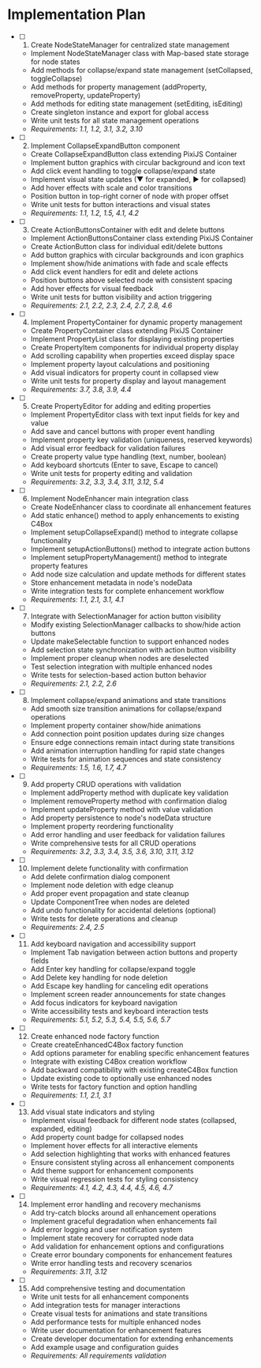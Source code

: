 # Implementation Plan

- [ ] 1. Create NodeStateManager for centralized state management
  - Implement NodeStateManager class with Map-based state storage for node states
  - Add methods for collapse/expand state management (setCollapsed, toggleCollapse)
  - Add methods for property management (addProperty, removeProperty, updateProperty)
  - Add methods for editing state management (setEditing, isEditing)
  - Create singleton instance and export for global access
  - Write unit tests for all state management operations
  - _Requirements: 1.1, 1.2, 3.1, 3.2, 3.10_

- [ ] 2. Implement CollapseExpandButton component
  - Create CollapseExpandButton class extending PixiJS Container
  - Implement button graphics with circular background and icon text
  - Add click event handling to toggle collapse/expand state
  - Implement visual state updates (▼ for expanded, ▶ for collapsed)
  - Add hover effects with scale and color transitions
  - Position button in top-right corner of node with proper offset
  - Write unit tests for button interactions and visual states
  - _Requirements: 1.1, 1.2, 1.5, 4.1, 4.2_

- [ ] 3. Create ActionButtonsContainer with edit and delete buttons
  - Implement ActionButtonsContainer class extending PixiJS Container
  - Create ActionButton class for individual edit/delete buttons
  - Add button graphics with circular backgrounds and icon graphics
  - Implement show/hide animations with fade and scale effects
  - Add click event handlers for edit and delete actions
  - Position buttons above selected node with consistent spacing
  - Add hover effects for visual feedback
  - Write unit tests for button visibility and action triggering
  - _Requirements: 2.1, 2.2, 2.3, 2.4, 2.7, 2.8, 4.6_

- [ ] 4. Implement PropertyContainer for dynamic property management
  - Create PropertyContainer class extending PixiJS Container
  - Implement PropertyList class for displaying existing properties
  - Create PropertyItem components for individual property display
  - Add scrolling capability when properties exceed display space
  - Implement property layout calculations and positioning
  - Add visual indicators for property count in collapsed view
  - Write unit tests for property display and layout management
  - _Requirements: 3.7, 3.8, 3.9, 4.4_

- [ ] 5. Create PropertyEditor for adding and editing properties
  - Implement PropertyEditor class with text input fields for key and value
  - Add save and cancel buttons with proper event handling
  - Implement property key validation (uniqueness, reserved keywords)
  - Add visual error feedback for validation failures
  - Create property value type handling (text, number, boolean)
  - Add keyboard shortcuts (Enter to save, Escape to cancel)
  - Write unit tests for property editing and validation
  - _Requirements: 3.2, 3.3, 3.4, 3.11, 3.12, 5.4_

- [ ] 6. Implement NodeEnhancer main integration class
  - Create NodeEnhancer class to coordinate all enhancement features
  - Add static enhance() method to apply enhancements to existing C4Box
  - Implement setupCollapseExpand() method to integrate collapse functionality
  - Implement setupActionButtons() method to integrate action buttons
  - Implement setupPropertyManagement() method to integrate property features
  - Add node size calculation and update methods for different states
  - Store enhancement metadata in node's nodeData
  - Write integration tests for complete enhancement workflow
  - _Requirements: 1.1, 2.1, 3.1, 4.1_

- [ ] 7. Integrate with SelectionManager for action button visibility
  - Modify existing SelectionManager callbacks to show/hide action buttons
  - Update makeSelectable function to support enhanced nodes
  - Add selection state synchronization with action button visibility
  - Implement proper cleanup when nodes are deselected
  - Test selection integration with multiple enhanced nodes
  - Write tests for selection-based action button behavior
  - _Requirements: 2.1, 2.2, 2.6_

- [ ] 8. Implement collapse/expand animations and state transitions
  - Add smooth size transition animations for collapse/expand operations
  - Implement property container show/hide animations
  - Add connection point position updates during size changes
  - Ensure edge connections remain intact during state transitions
  - Add animation interruption handling for rapid state changes
  - Write tests for animation sequences and state consistency
  - _Requirements: 1.5, 1.6, 1.7, 4.7_

- [ ] 9. Add property CRUD operations with validation
  - Implement addProperty method with duplicate key validation
  - Implement removeProperty method with confirmation dialog
  - Implement updateProperty method with value validation
  - Add property persistence to node's nodeData structure
  - Implement property reordering functionality
  - Add error handling and user feedback for validation failures
  - Write comprehensive tests for all CRUD operations
  - _Requirements: 3.2, 3.3, 3.4, 3.5, 3.6, 3.10, 3.11, 3.12_

- [ ] 10. Implement delete functionality with confirmation
  - Add delete confirmation dialog component
  - Implement node deletion with edge cleanup
  - Add proper event propagation and state cleanup
  - Update ComponentTree when nodes are deleted
  - Add undo functionality for accidental deletions (optional)
  - Write tests for delete operations and cleanup
  - _Requirements: 2.4, 2.5_

- [ ] 11. Add keyboard navigation and accessibility support
  - Implement Tab navigation between action buttons and property fields
  - Add Enter key handling for collapse/expand toggle
  - Add Delete key handling for node deletion
  - Add Escape key handling for canceling edit operations
  - Implement screen reader announcements for state changes
  - Add focus indicators for keyboard navigation
  - Write accessibility tests and keyboard interaction tests
  - _Requirements: 5.1, 5.2, 5.3, 5.4, 5.5, 5.6, 5.7_

- [ ] 12. Create enhanced node factory function
  - Create createEnhancedC4Box factory function
  - Add options parameter for enabling specific enhancement features
  - Integrate with existing C4Box creation workflow
  - Add backward compatibility with existing createC4Box function
  - Update existing code to optionally use enhanced nodes
  - Write tests for factory function and option handling
  - _Requirements: 1.1, 2.1, 3.1_

- [ ] 13. Add visual state indicators and styling
  - Implement visual feedback for different node states (collapsed, expanded, editing)
  - Add property count badge for collapsed nodes
  - Implement hover effects for all interactive elements
  - Add selection highlighting that works with enhanced features
  - Ensure consistent styling across all enhancement components
  - Add theme support for enhancement components
  - Write visual regression tests for styling consistency
  - _Requirements: 4.1, 4.2, 4.3, 4.4, 4.5, 4.6, 4.7_

- [ ] 14. Implement error handling and recovery mechanisms
  - Add try-catch blocks around all enhancement operations
  - Implement graceful degradation when enhancements fail
  - Add error logging and user notification system
  - Implement state recovery for corrupted node data
  - Add validation for enhancement options and configurations
  - Create error boundary components for enhancement features
  - Write error handling tests and recovery scenarios
  - _Requirements: 3.11, 3.12_

- [ ] 15. Add comprehensive testing and documentation
  - Write unit tests for all enhancement components
  - Add integration tests for manager interactions
  - Create visual tests for animations and state transitions
  - Add performance tests for multiple enhanced nodes
  - Write user documentation for enhancement features
  - Create developer documentation for extending enhancements
  - Add example usage and configuration guides
  - _Requirements: All requirements validation_